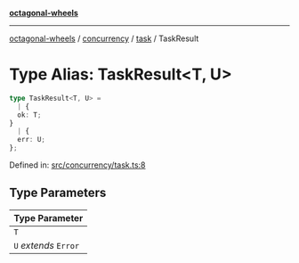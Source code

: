 [**octagonal-wheels**](../../../../../../README.md)

***

[octagonal-wheels](../../../../../../globals.md) / [concurrency](../../../README.md) / [task](../README.md) / TaskResult

# Type Alias: TaskResult\<T, U\>

```ts
type TaskResult<T, U> = 
  | {
  ok: T;
}
  | {
  err: U;
};
```

Defined in: [src/concurrency/task.ts:8](https://github.com/vrtmrz/octagonal-wheels/blob/main/src/concurrency/task.ts#L8)

## Type Parameters

| Type Parameter |
| ------ |
| `T` |
| `U` *extends* `Error` |

